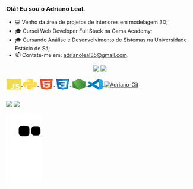 ### Olá! Eu sou o Adriano Leal.

- 💻 Venho da área de projetos de interiores em modelagem 3D;
- 🎓 Cursei Web Developer Full Stack na Gama Academy;
- 🎓 Cursando Análise e Desenvolvimento de Sistemas na Universidade Estácio de Sá;
- 📫 Contate-me em: adrianoleal35@gmail.com.
<div align="center">
  <a href="https://github.com/AdrianoLSou">
  <img height="150em" src="https://github-readme-stats.vercel.app/api?username=AdrianoLSou&show_icons=true&theme=dracula&include_all_commits=true&count_private=true"/>
  <img height="150em" src="https://github-readme-stats.vercel.app/api/top-langs/?username=AdrianoLSou&layout=compact&langs_count=7&theme=dracula"/>
</div>
<div style="display: inline_block"><br>
  <img align="center" alt="Adriano-JS" height="30" width="40" src="https://raw.githubusercontent.com/devicons/devicon/master/icons/javascript/javascript-plain.svg">
  <img align="center" alt="Adriano-JS" height="30" width="40" src="https://raw.githubusercontent.com/devicons/devicon/master/icons/python/python-plain.svg">
  <img align="center" alt="Adriano-HTML" height="30" width="40" src="https://raw.githubusercontent.com/devicons/devicon/master/icons/html5/html5-original.svg">
  <img align="center" alt="Adriano-CSS" height="30" width="40" src="https://raw.githubusercontent.com/devicons/devicon/master/icons/css3/css3-original.svg">
   <img align="center" alt="Adriano-NodeJS" height="30" width="40" src="https://raw.githubusercontent.com/devicons/devicon/master/icons/nodejs/nodejs-original.svg">
   <img align="center" alt="Adriano-VSCode" height="30" width="40" src="https://raw.githubusercontent.com/devicons/devicon/master/icons/vscode/vscode-original.svg">
  <img align="center" alt="Adriano-Git" height="30" width="40" src="https://cdn.jsdelivr.net/gh/devicons/devicon/icons/git/git-original.svg">

  
</div>
  
  ##
 
<div> 
  <a href = "mailto:adrianoleal35@gmail.com"><img src="https://img.shields.io/badge/-Gmail-%23333?style=for-the-badge&logo=gmail&logoColor=white" target="_blank"></a>
  <a href="https://www.linkedin.com/in/adriano-leal-s" target="_blank"><img src="https://img.shields.io/badge/-LinkedIn-%230077B5?style=for-the-badge&logo=linkedin&logoColor=white" target="_blank"></a> 
 
 ![Snake animation](https://github.com/AdrianoLSou/AdrianoLSou/blob/output/github-contribution-grid-snake.svg)
 
</div>



          


